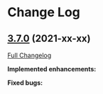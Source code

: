 # Change Log

## [3.7.0](https://github.com/zammad/zammad/tree/3.7.0) (2021-xx-xx)
[Full Changelog](https://github.com/zammad/zammad/compare/3.6.0...3.7.0)

**Implemented enhancements:**




**Fixed bugs:**




